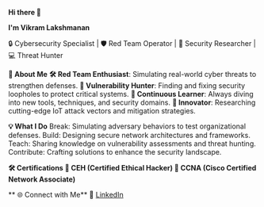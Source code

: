 **Hi there 👋**


**I'm Vikram Lakshmanan**

🔒 Cybersecurity Specialist | 🛡️ Red Team Operator | 🧠 Security Researcher | 💻 Threat Hunter

**🌟 About Me**
**🛠️ Red Team Enthusiast**: Simulating real-world cyber threats to strengthen defenses.
**🚀 Vulnerability Hunter**: Finding and fixing security loopholes to protect critical systems.
**📖 Continuous Learner**: Always diving into new tools, techniques, and security domains.
**🧪 Innovator**: Researching cutting-edge IoT attack vectors and mitigation strategies.


**💡 What I Do**
Break: Simulating adversary behaviors to test organizational defenses.
Build: Designing secure network architectures and frameworks.
Teach: Sharing knowledge on vulnerability assessments and threat hunting.
Contribute: Crafting solutions to enhance the security landscape.


**🛠️ Certifications
🏅 CEH (Certified Ethical Hacker) 
🏅 CCNA (Cisco Certified Network Associate)**

**
🌐 Connect with Me**
🔗 [LinkedIn](https://www.linkedin.com/in/vikram-lakshmanan-b6162116b?lipi=urn%3Ali%3Apage%3Ad_flagship3_profile_view_base_contact_details%3BMvCOW%2FpBSKGmn9nWMIztsw%3D%3D)
